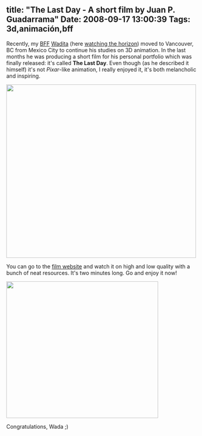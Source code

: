 title: "The Last Day - A short film by Juan P. Guadarrama"
Date: 2008-09-17 13:00:39
Tags: 3d,animación,bff
---
Recently, my <a href="http://www.urbandictionary.com/define.php?term=bff">BFF</a> <a href="http://www.wadita.com">Wadita</a> (here <a href="http://www.flickr.com/photos/raquelydavid/2556726909/">watching the horizon</a>) moved to Vancouver, BC from Mexico City to continue his studies on 3D animation. In the last months he was producing a short film for his personal portfolio which was finally released: it's called <strong>The Last Day</strong>. Even though (as he described it himself) it's not <em>Pixar</em>-like animation, I really enjoyed it, it's both melancholic and inspiring.

<a href="http://www.wadita.com/thelastday/index.html" target="_blank"><img class="aligncenter size-full wp-image-640" title="lastday1" src="http://damog.net/old/axiombox/2008/09/lastday1.jpg" alt="" width="500" height="457" /></a>

You can go to the <a href="http://www.wadita.com/thelastday/index.html" target="_blank">film website</a> and watch it on high and low quality with a bunch of neat resources. It's two minutes long. Go and enjoy it now!

<a href="http://www.wadita.com/thelastday/index.html"><img class="aligncenter size-full wp-image-641" title="lastday2" src="http://damog.net/old/axiombox/2008/09/lastday2.jpg" alt="" width="400" height="360" /></a>

Congratulations, Wada ;)